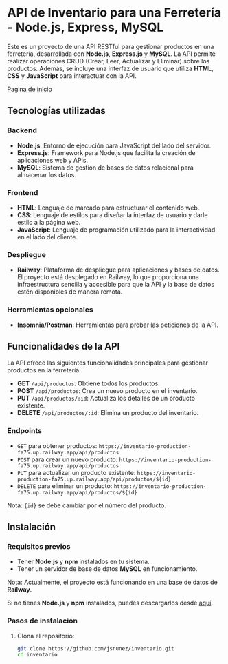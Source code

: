 # API de Inventario para una Ferretería - Node.js, Express, MySQL

Este es un proyecto de una API RESTful para gestionar productos en una ferretería, desarrollada con **Node.js**, **Express.js** y **MySQL**. La API permite realizar operaciones CRUD (Crear, Leer, Actualizar y Eliminar) sobre los productos. Además, se incluye una interfaz de usuario que utiliza **HTML**, **CSS** y **JavaScript** para interactuar con la API.

[Pagina de inicio](https://inventario-production-fa75.up.railway.app/)

## Tecnologías utilizadas

### Backend

- **Node.js**: Entorno de ejecución para JavaScript del lado del servidor.
- **Express.js**: Framework para Node.js que facilita la creación de aplicaciones web y APIs.
- **MySQL**: Sistema de gestión de bases de datos relacional para almacenar los datos.

### Frontend

- **HTML**: Lenguaje de marcado para estructurar el contenido web.
- **CSS**: Lenguaje de estilos para diseñar la interfaz de usuario y darle estilo a la página web.
- **JavaScript**: Lenguaje de programación utilizado para la interactividad en el lado del cliente.

### Despliegue
- **Railway**: Plataforma de despliegue para aplicaciones y bases de datos. El proyecto está desplegado en Railway, lo que proporciona una infraestructura sencilla y accesible para que la API y la base de datos estén disponibles de manera remota.


### Herramientas opcionales

- **Insomnia/Postman**: Herramientas para probar las peticiones de la API.

## Funcionalidades de la API

La API ofrece las siguientes funcionalidades principales para gestionar productos en la ferretería:

- **GET** `/api/productos`: Obtiene todos los productos.
- **POST** `/api/productos`: Crea un nuevo producto en el inventario.
- **PUT** `/api/productos/:id`: Actualiza los detalles de un producto existente.
- **DELETE** `/api/productos/:id`: Elimina un producto del inventario.

### Endpoints

- `GET` para obtener productos: `https://inventario-production-fa75.up.railway.app/api/productos`
- `POST` para crear un nuevo producto: `https://inventario-production-fa75.up.railway.app/api/productos`
- `PUT` para actualizar un producto existente: `https://inventario-production-fa75.up.railway.app/api/productos/${id}`
- `DELETE` para eliminar un producto: `https://inventario-production-fa75.up.railway.app/api/productos/${id}`

Nota: `{id}` se debe cambiar por el número del producto.

## Instalación

### Requisitos previos

- Tener **Node.js** y **npm** instalados en tu sistema.
- Tener un servidor de base de datos **MySQL** en funcionamiento.

Nota: Actualmente, el proyecto está funcionando en una base de datos de **Railway**.

Si no tienes **Node.js** y **npm** instalados, puedes descargarlos desde [aquí](https://nodejs.org).

### Pasos de instalación

1. Clona el repositorio:

   ```bash
   git clone https://github.com/jsnunez/inventario.git
   cd inventario